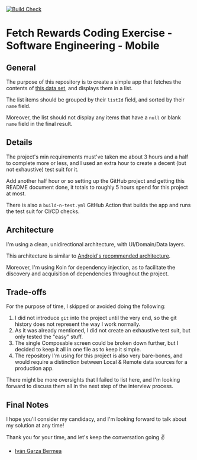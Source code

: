 [![Build Check](https://github.com/ivangarzab/fetching/actions/workflows/build-n-test.yml/badge.svg?branch=main)](https://github.com/ivangarzab/fetching/actions/workflows/build-n-test.yml)

# Fetch Rewards Coding Exercise - Software Engineering - Mobile

## General

The purpose of this repository is to create a simple app that fetches the contents of [this data set](https://hiring.fetch.com/hiring.json), and displays them in a list.

The list items should be grouped by their `listId` field, and sorted by their `name` field.

Moreover, the list should not display any items that have a `null` or blank `name` field in the final result.

## Details

The project's min requirements must've taken me about 3 hours and a half to complete more or less, and I used an extra hour to create a decent (but not exhaustive) test suit for it.  

Add another half hour or so setting up the GitHub project and getting this README document done, it totals to roughly 5 hours spend for this project at most.

There is also a `build-n-test.yml` GitHub Action that builds the app and runs the test suit for CI/CD checks.

## Architecture

I'm using a clean, unidirectional architecture, with UI/Domain/Data layers. 

This architecture is similar to [Android's recommended architecture](https://developer.android.com/topic/architecture#recommended-app-arch).

Moreover, I'm using Koin for dependency injection, as to facilitate the discovery and acquisition of dependencies throughout the project.

## Trade-offs

For the purpose of time, I skipped or avoided doing the following:

1. I did not introduce `git` into the project until the very end, so the git history does not represent the way I work normally.
2. As it was already mentioned, I did not create an exhaustive test suit, but only tested the "easy" stuff.
3. The single Composable screen could be broken down further, but I decided to keep it all in one file as to keep it simple.
4. The repository I'm using for this project is also very bare-bones, and would require a distinction between Local & Remote data sources for a production app.

There might be more oversights that I failed to list here, and I'm looking forward to discuss them all in the next step of the interview process.

## Final Notes

I hope you'll consider my candidacy, and I'm looking forward to talk about my solution at any time!

Thank you for your time, and let's keep the conversation going ✌️

- [Iván Garza Bermea](https://github.com/ivangarzab)